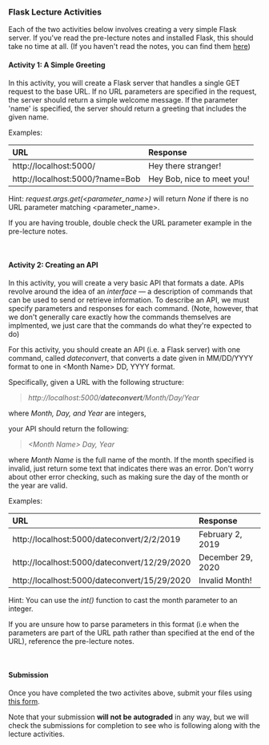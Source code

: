 ### Flask Lecture Activities ###
Each of the two activities below involves creating a very simple Flask server. If you've read the pre-lecture notes and installed Flask, this should take no time at all. (If you haven't read the notes, you can find them [here](https://github.com/CS196Illinois/lecture-notes-sp19/blob/master/flask.md))

#### Activity 1: A Simple Greeting ####
In this activity, you will create a Flask server that handles a single GET request to the base URL. If no URL parameters are specified in the request, the server should return a simple welcome message. If the parameter 'name' is specified, the server should return a greeting that includes the given name.

Examples:

| URL                               | Response                    |
| :-------------------------------- | :-------------------------- |
| http://localhost:5000/            | Hey there stranger!         |
| http://localhost:5000/?name=Bob   | Hey Bob, nice to meet you!  |


Hint: *request.args.get(<parameter_name>)* will return *None* if there is no URL parameter matching <parameter_name>.

If you are having trouble, double check the URL parameter example in the pre-lecture notes.

<br>

#### Activity 2: Creating an API ####

In this activity, you will create a very basic API that formats a date. APIs revolve around the idea of an *interface* — a description of commands that can be used to send or retrieve information. To describe an API, we must specify parameters and responses for each command. (Note, however, that we don't generally care exactly how the commands themselves are implmented, we just care that the commands do what they're expected to do)

For this activity, you should create an API (i.e. a Flask server) with one command, called *dateconvert*, that converts a date given in MM/DD/YYYY format to one in \<Month Name\> DD, YYYY format.

Specifically, given a URL with the following structure:

> *http://<i></i>localhost:5000/**dateconvert**/Month/Day/Year*

where *Month, Day, and Year* are integers,

your API should return the following:

> *\<Month Name\> Day, Year*

where *Month Name* is the full name of the month. If the month specified is invalid, just return some text that indicates there was an error. Don't worry about other error checking, such as making sure the day of the month or the year are valid.

Examples:

| URL                                           | Response                    |
| :-------------------------------------------- | :-------------------------- |
| http://localhost:5000/dateconvert/2/2/2019    | February 2, 2019            |
| http://localhost:5000/dateconvert/12/29/2020  | December 29, 2020           |
| http://localhost:5000/dateconvert/15/29/2020  | Invalid Month!              |

Hint: You can use the *int()* function to cast the month parameter to an integer.

If you are unsure how to parse parameters in this format (i.e when the parameters are part of the URL path rather than specified at the end of the URL), reference the pre-lecture notes.

<br>

#### Submission ####

Once you have completed the two activites above, submit your files using [this form](https://goo.gl/forms/CxqxJyGhPwhlZ1Gd2).

Note that your submission **will not be autograded** in any way, but we will check the submissions for completion to see who is following along with the lecture activities.
